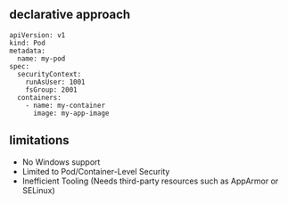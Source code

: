 ## declarative approach
```
apiVersion: v1
kind: Pod
metadata:
  name: my-pod
spec:
  securityContext:
    runAsUser: 1001
    fsGroup: 2001
  containers:
    - name: my-container
      image: my-app-image
```

## limitations
 - No Windows support
 - Limited to Pod/Container-Level Security
 - Inefficient Tooling (Needs third-party resources such as AppArmor or SELinux)
